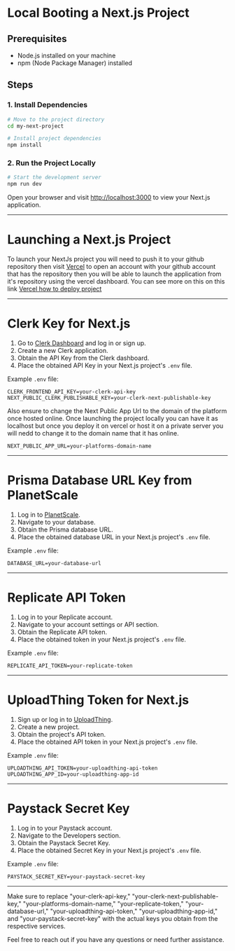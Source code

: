 # Local Booting a Next.js Project

## Prerequisites
- Node.js installed on your machine
- npm (Node Package Manager) installed

## Steps

### 1. Install Dependencies
```bash
# Move to the project directory
cd my-next-project

# Install project dependencies
npm install
```

### 2. Run the Project Locally
```bash
# Start the development server
npm run dev
```

Open your browser and visit [http://localhost:3000](http://localhost:3000) to view your Next.js application.

---

# Launching a Next.js Project

To launch your NextJs project you will need to push it to your github repository then visit [Vercel](https://vercel.com) to open an account with your github account that has the repository then you will be able to launch the application from it's repository using the vercel dashboard. You can see more on this on this link [Vercel how to deploy project](https://vercel.com/docs/deployments/overview)

---

# Clerk Key for Next.js

1. Go to [Clerk Dashboard](https://dashboard.clerk.dev/login) and log in or sign up.
2. Create a new Clerk application.
3. Obtain the API Key from the Clerk dashboard.
4. Place the obtained API Key in your Next.js project's `.env` file.

Example `.env` file:

```env
CLERK_FRONTEND_API_KEY=your-clerk-api-key
NEXT_PUBLIC_CLERK_PUBLISHABLE_KEY=your-clerk-next-publishable-key
```
Also ensure to change the Next Public App Url to the domain of the platform once hosted online. Once launching the project locally you can have it as localhost but once you deploy it on vercel or host it on a private server you will nedd to change it to the domain name that it has online.

```env
NEXT_PUBLIC_APP_URL=your-platforms-domain-name
```
---

# Prisma Database URL Key from PlanetScale

1. Log in to [PlanetScale](https://planetscale.com/).
2. Navigate to your database.
3. Obtain the Prisma database URL.
4. Place the obtained database URL in your Next.js project's `.env` file.

Example `.env` file:

```env
DATABASE_URL=your-database-url
```

---

# Replicate API Token

1. Log in to your Replicate account.
2. Navigate to your account settings or API section.
3. Obtain the Replicate API token.
4. Place the obtained token in your Next.js project's `.env` file.

Example `.env` file:

```env
REPLICATE_API_TOKEN=your-replicate-token
```
---

# UploadThing Token for Next.js

1. Sign up or log in to [UploadThing](https://uploadthing.com/).
2. Create a new project.
3. Obtain the project's API token.
4. Place the obtained API token in your Next.js project's `.env` file.

Example `.env` file:

```env
UPLOADTHING_API_TOKEN=your-uploadthing-api-token
UPLOADTHING_APP_ID=your-uploadthing-app-id
```

---

# Paystack Secret Key

1. Log in to your Paystack account.
2. Navigate to the Developers section.
3. Obtain the Paystack Secret Key.
4. Place the obtained Secret Key in your Next.js project's `.env` file.

Example `.env` file:

```env
PAYSTACK_SECRET_KEY=your-paystack-secret-key
```

---

Make sure to replace "your-clerk-api-key," "your-clerk-next-publishable-key," "your-platforms-domain-name," "your-replicate-token," "your-database-url," "your-uploadthing-api-token," "your-uploadthing-app-id," and "your-paystack-secret-key" with the actual keys you obtain from the respective services.

Feel free to reach out if you have any questions or need further assistance.